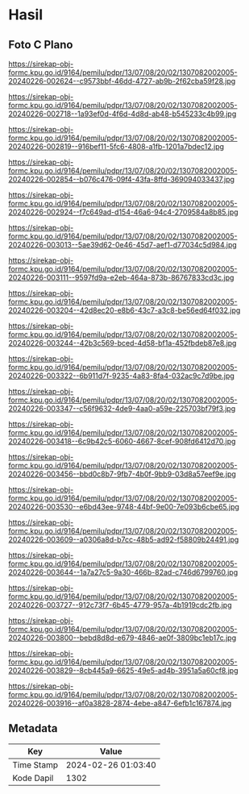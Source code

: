 # Hasil

## Foto C Plano

https://sirekap-obj-formc.kpu.go.id/9164/pemilu/pdpr/13/07/08/20/02/1307082002005-20240226-002624--c9573bbf-46dd-4727-ab9b-2f62cba59f28.jpg

https://sirekap-obj-formc.kpu.go.id/9164/pemilu/pdpr/13/07/08/20/02/1307082002005-20240226-002718--1a93ef0d-4f6d-4d8d-ab48-b545233c4b99.jpg

https://sirekap-obj-formc.kpu.go.id/9164/pemilu/pdpr/13/07/08/20/02/1307082002005-20240226-002819--916bef11-5fc6-4808-a1fb-1201a7bdec12.jpg

https://sirekap-obj-formc.kpu.go.id/9164/pemilu/pdpr/13/07/08/20/02/1307082002005-20240226-002854--b076c476-09f4-43fa-8ffd-369094033437.jpg

https://sirekap-obj-formc.kpu.go.id/9164/pemilu/pdpr/13/07/08/20/02/1307082002005-20240226-002924--f7c649ad-d154-46a6-94c4-2709584a8b85.jpg

https://sirekap-obj-formc.kpu.go.id/9164/pemilu/pdpr/13/07/08/20/02/1307082002005-20240226-003013--5ae39d62-0e46-45d7-aef1-d77034c5d984.jpg

https://sirekap-obj-formc.kpu.go.id/9164/pemilu/pdpr/13/07/08/20/02/1307082002005-20240226-003111--9597fd9a-e2eb-464a-873b-86767833cd3c.jpg

https://sirekap-obj-formc.kpu.go.id/9164/pemilu/pdpr/13/07/08/20/02/1307082002005-20240226-003204--42d8ec20-e8b6-43c7-a3c8-be56ed64f032.jpg

https://sirekap-obj-formc.kpu.go.id/9164/pemilu/pdpr/13/07/08/20/02/1307082002005-20240226-003244--42b3c569-bced-4d58-bf1a-452fbdeb87e8.jpg

https://sirekap-obj-formc.kpu.go.id/9164/pemilu/pdpr/13/07/08/20/02/1307082002005-20240226-003322--6b911d7f-9235-4a83-8fa4-032ac9c7d9be.jpg

https://sirekap-obj-formc.kpu.go.id/9164/pemilu/pdpr/13/07/08/20/02/1307082002005-20240226-003347--c56f9632-4de9-4aa0-a59e-225703bf79f3.jpg

https://sirekap-obj-formc.kpu.go.id/9164/pemilu/pdpr/13/07/08/20/02/1307082002005-20240226-003418--6c9b42c5-6060-4667-8cef-908fd6412d70.jpg

https://sirekap-obj-formc.kpu.go.id/9164/pemilu/pdpr/13/07/08/20/02/1307082002005-20240226-003456--bbd0c8b7-9fb7-4b0f-9bb9-03d8a57eef9e.jpg

https://sirekap-obj-formc.kpu.go.id/9164/pemilu/pdpr/13/07/08/20/02/1307082002005-20240226-003530--e6bd43ee-9748-44bf-9e00-7e093b6cbe65.jpg

https://sirekap-obj-formc.kpu.go.id/9164/pemilu/pdpr/13/07/08/20/02/1307082002005-20240226-003609--a0306a8d-b7cc-48b5-ad92-f58809b24491.jpg

https://sirekap-obj-formc.kpu.go.id/9164/pemilu/pdpr/13/07/08/20/02/1307082002005-20240226-003644--1a7a27c5-9a30-466b-82ad-c746d6799760.jpg

https://sirekap-obj-formc.kpu.go.id/9164/pemilu/pdpr/13/07/08/20/02/1307082002005-20240226-003727--912c73f7-6b45-4779-957a-4b1919cdc2fb.jpg

https://sirekap-obj-formc.kpu.go.id/9164/pemilu/pdpr/13/07/08/20/02/1307082002005-20240226-003800--bebd8d8d-e679-4846-ae0f-3809bc1eb17c.jpg

https://sirekap-obj-formc.kpu.go.id/9164/pemilu/pdpr/13/07/08/20/02/1307082002005-20240226-003829--8cb445a9-6625-49e5-ad4b-3951a5a60cf8.jpg

https://sirekap-obj-formc.kpu.go.id/9164/pemilu/pdpr/13/07/08/20/02/1307082002005-20240226-003916--af0a3828-2874-4ebe-a847-6efb1c167874.jpg


## Metadata

| Key        | Value               |
| ---------- | ------------------- |
| Time Stamp | 2024-02-26 01:03:40 |
| Kode Dapil | 1302                |



